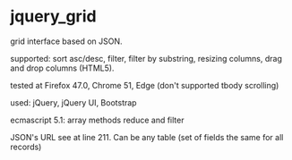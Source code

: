 # jquery_grid

grid interface based on JSON. 

supported: sort asc/desc, filter, filter by substring, resizing columns, drag and drop columns (HTML5).

tested at Firefox 47.0, Chrome 51, Edge (don't supported tbody scrolling)

used: jQuery, jQuery UI, Bootstrap

ecmascript 5.1: array methods reduce and filter

JSON's URL see at line 211. Can be any table (set of fields the same for all records)
